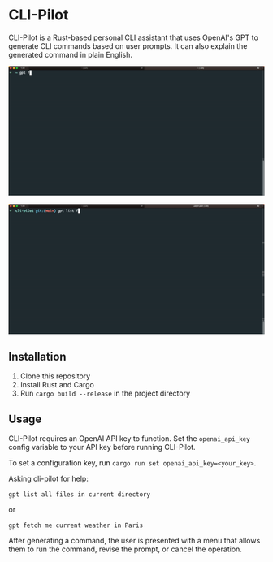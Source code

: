# CLI-Pilot
CLI-Pilot is a Rust-based personal CLI assistant that uses OpenAI's GPT to generate CLI commands based on user prompts. It can also explain the generated command in plain English.

<p align="center">
  <img src="https://raw.githubusercontent.com/Kukiezi/cli-pilot/main/assets/weather.gif" alt="animated" />
</p>

<p align="center">
  <img src="https://raw.githubusercontent.com/Kukiezi/cli-pilot/main/assets/listfiels.gif" alt="animated" />
</p>

## Installation

1. Clone this repository
2. Install Rust and Cargo
3. Run `cargo build --release` in the project directory

## Usage

CLI-Pilot requires an OpenAI API key to function. Set the `openai_api_key` config variable to your API key before running CLI-Pilot.

To set a configuration key, run `cargo run set openai_api_key=<your_key>`.

Asking cli-pilot for help:

```
gpt list all files in current directory
```
or 
```
gpt fetch me current weather in Paris
```

After generating a command, the user is presented with a menu that allows them to run the command, revise the prompt, or cancel the operation.
